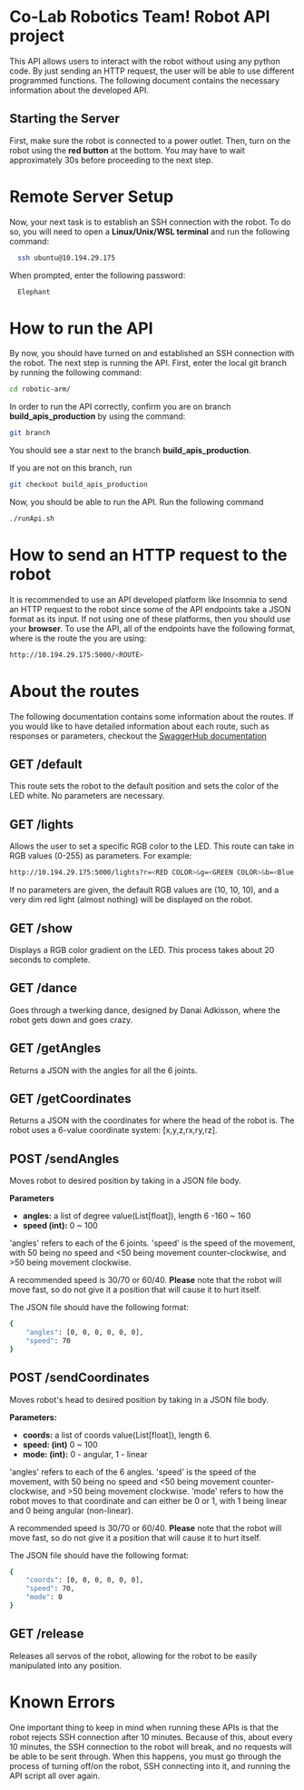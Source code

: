 # Co-Lab Robotics Team! Robot API project
This API allows users to interact with the robot without using any python code. By just sending an HTTP request, the user will be able to use different programmed functions. The following document contains the necessary information about the developed API.

## Starting the Server
First, make sure the robot is connected to a power outlet. Then, turn on the robot using the **red button** at the bottom. You may have to wait approximately 30s before proceeding to the next step.

# Remote Server Setup
Now, your next task is to establish an SSH connection with the robot. To do so, you will need to open a **Linux/Unix/WSL terminal** and run the following command:

```bash
  ssh ubuntu@10.194.29.175
```

When prompted, enter the following password:
```bash
  Elephant
```

# How to run the API
By now, you should have turned on and established an SSH connection with the robot. 
The next step is running the API. First, enter the local git branch by running the following command:
```bash
cd robotic-arm/
```

In order to run the API correctly, confirm you are on branch **build_apis_production** by using the command:
```bash
git branch
```
You should see a star next to the branch **build_apis_production**. 

If you are not on this branch, run
```bash
git checkout build_apis_production
```
Now, you should be able to run the API.
Run the following command
```bash
./runApi.sh
```

# How to send an HTTP request to the robot
It is recommended to use an API developed platform like Insomnia to send an HTTP request to the robot since some of the API endpoints take a JSON format as its input. If not using one of these platforms, then you should use your **browser**.
To use the API, all of the endpoints have the following format, where <ROUTE> is the route the you are using:
```bash
http://10.194.29.175:5000/<ROUTE>
```  

# About the routes

The following documentation contains some information about the routes. If you would like to have detailed information about each route, such as responses or parameters, checkout the [SwaggerHub documentation](https://app.swaggerhub.com/apis/RAULNGTANG/robotAPI/1.0.0)

## GET /default
This route sets the robot to the default position and sets the color of the LED white. No parameters are necessary.

## GET /lights
Allows the user to set a specific RGB color to the LED. This route can take in RGB values (0-255) as parameters. For example:
```bash
http://10.194.29.175:5000/lights?r=<RED COLOR>&g=<GREEN COLOR>&b=<Blue color>
``` 
If no parameters are given, the default RGB values are (10, 10, 10), and a very dim red light (almost nothing) will be displayed on the robot. 

## GET /show
Displays a RGB color gradient on the LED. This process takes about 20 seconds to complete. 

## GET /dance
Goes through a twerking dance, designed by Danai Adkisson, where the robot gets down and goes crazy. 

## GET /getAngles
Returns a JSON with the angles for all the 6 joints. 

## GET /getCoordinates
Returns a JSON with the coordinates for where the head of the robot is. The robot uses a 6-value coordinate system: [x,y,z,rx,ry,rz]. 

## POST /sendAngles
Moves robot to desired position by taking in a JSON file body.

**Parameters**
* **angles:**  a list of degree value(List[float]), length 6 -160 ~ 160
* **speed (int):** 0 ~ 100

'angles' refers to each of the 6 joints. 'speed' is the speed of the movement, with 50 being no speed and <50 being movement counter-clockwise, and >50 being movement clockwise. 

A recommended speed is 30/70 or 60/40. **Please** note that the robot will move fast, so do not give it a position that will cause it to hurt itself.  

The JSON file should have the following format:

```bash
{
    "angles": [0, 0, 0, 0, 0, 0],
    "speed": 70
}
```

## POST /sendCoordinates
Moves robot's head to desired position by taking in a JSON file body.

**Parameters:**
* **coords:** a list of coords value(List[float]), length 6.
* **speed: (int)** 0 ~ 100
* **mode: (int):** 0 - angular, 1 - linear

'angles' refers to each of the 6 angles. 'speed' is the speed of the movement, with 50 being no speed and <50 being movement counter-clockwise, and >50 being movement clockwise. 'mode' refers to how the robot moves to that coordinate and can either be 0 or 1, with 1 being linear and 0 being angular (non-linear). 

A recommended speed is 30/70 or 60/40. **Please** note that the robot will move fast, so do not give it a position that will cause it to hurt itself.  

The JSON file should have the following format:

```bash 
{
    "coords": [0, 0, 0, 0, 0, 0],
    "speed": 70,
    "mode": 0
}
```

## GET /release
Releases all servos of the robot, allowing for the robot to be easily manipulated into any position.

# Known Errors 
One important thing to keep in mind when running these APIs is that the robot rejects SSH connection after 10 minutes. Because of this, about every 10 minutes, the SSH connection to the robot will break, and no requests will be able to be sent through. When this happens, you must go through the process of turning off/on the robot, SSH connecting into it, and running the API script all over again. 
